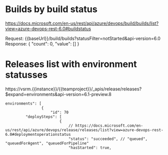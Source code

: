 # Builds by build status
https://docs.microsoft.com/en-us/rest/api/azure/devops/build/builds/list?view=azure-devops-rest-6.0#buildstatus

Request:
{{baseUrl}}/build/builds?statusFilter=notStarted&api-version=6.0
Response:
{
    "count": 0,
    "value": []
}

# Releases list with environment statusses
https://vsrm.{{instance}}/{{teamproject}}/_apis/release/releases?$expand=environments&api-version=6.1-preview.8

```
environments": [
                {
                    "id": 70
         "deploySteps": [
                        {
                            // https://docs.microsoft.com/en-us/rest/api/azure/devops/release/releases/list?view=azure-devops-rest-6.0#deploymentoperationstatus
                            "status": "succeeded", // "queued", "queuedForAgent", "queuedForPipeline"
                            "hasStarted": true,
```